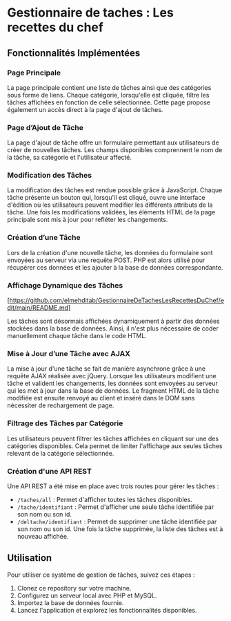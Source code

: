 ﻿# Gestionnaire de taches : Les recettes du chef

## Fonctionnalités Implémentées

### Page Principale 

La page principale contient une liste de tâches ainsi que des catégories sous forme de liens. Chaque catégorie, lorsqu'elle est cliquée, filtre les tâches affichées en fonction de celle sélectionnée. Cette page propose également un accès direct à la page d'ajout de tâches.

### Page d’Ajout de Tâche 

La page d'ajout de tâche offre un formulaire permettant aux utilisateurs de créer de nouvelles tâches. Les champs disponibles comprennent le nom de la tâche, sa catégorie et l'utilisateur affecté.

### Modification des Tâches

La modification des tâches est rendue possible grâce à JavaScript. Chaque tâche présente un bouton qui, lorsqu'il est cliqué, ouvre une interface d'édition où les utilisateurs peuvent modifier les différents attributs de la tâche. Une fois les modifications validées, les éléments HTML de la page principale sont mis à jour pour refléter les changements.

### Création d’une Tâche

Lors de la création d'une nouvelle tâche, les données du formulaire sont envoyées au serveur via une requête POST. PHP est alors utilisé pour récupérer ces données et les ajouter à la base de données correspondante.

### Affichage Dynamique des Tâches
[https://github.com/elmehditab/GestionnaireDeTachesLesRecettesDuChef/edit/main/README.md]

Les tâches sont désormais affichées dynamiquement à partir des données stockées dans la base de données. Ainsi, il n'est plus nécessaire de coder manuellement chaque tâche dans le code HTML.

### Mise à Jour d’une Tâche avec AJAX

La mise à jour d'une tâche se fait de manière asynchrone grâce à une requête AJAX réalisée avec jQuery. Lorsque les utilisateurs modifient une tâche et valident les changements, les données sont envoyées au serveur qui les met à jour dans la base de données. Le fragment HTML de la tâche modifiée est ensuite renvoyé au client et inséré dans le DOM sans nécessiter de rechargement de page.

### Filtrage des Tâches par Catégorie

Les utilisateurs peuvent filtrer les tâches affichées en cliquant sur une des catégories disponibles. Cela permet de limiter l'affichage aux seules tâches relevant de la catégorie sélectionnée.

### Création d'une API REST

Une API REST a été mise en place avec trois routes pour gérer les tâches :
- `/taches/all` : Permet d'afficher toutes les tâches disponibles.
- `/tache/identifiant` : Permet d'afficher une seule tâche identifiée par son nom ou son id.
- `/deltache/identifiant` : Permet de supprimer une tâche identifiée par son nom ou son id. Une fois la tâche supprimée, la liste des tâches est à nouveau affichée.

## Utilisation

Pour utiliser ce système de gestion de tâches, suivez ces étapes :
1. Clonez ce repository sur votre machine.
2. Configurez un serveur local avec PHP et MySQL.
3. Importez la base de données fournie.
4. Lancez l'application et explorez les fonctionnalités disponibles.

